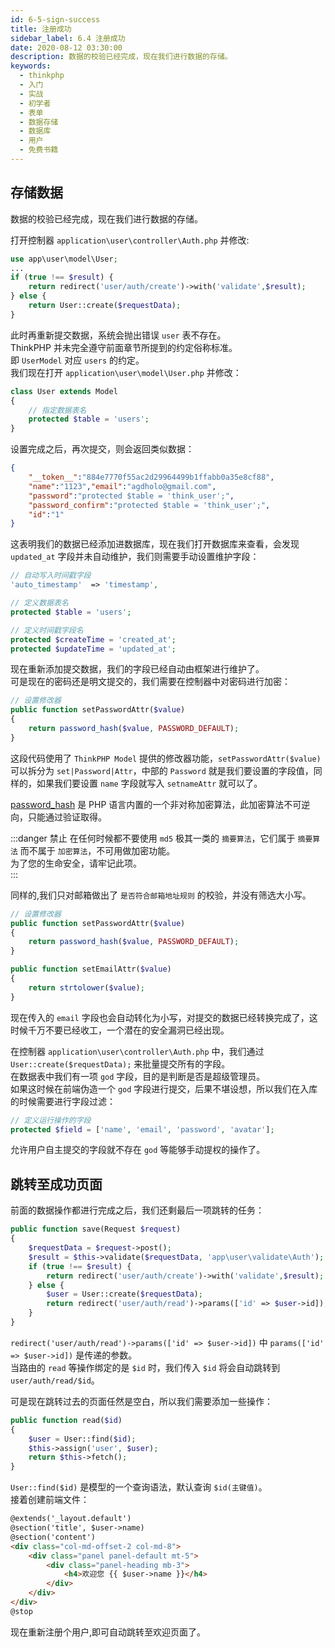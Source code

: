 ```yaml
---
id: 6-5-sign-success
title: 注册成功
sidebar_label: 6.4 注册成功
date: 2020-08-12 03:30:00
description: 数据的校验已经完成，现在我们进行数据的存储。
keywords:
  - thinkphp
  - 入门
  - 实战
  - 初学者
  - 表单
  - 数据存储
  - 数据库
  - 用户
  - 免费书籍
---
```


## 存储数据

数据的校验已经完成，现在我们进行数据的存储。  

打开控制器 `application\user\controller\Auth.php` 并修改:

~~~php title="application\user\controller\Auth.php"
use app\user\model\User;
...
if (true !== $result) {
    return redirect('user/auth/create')->with('validate',$result);
} else {
    return User::create($requestData);
}
~~~

此时再重新提交数据，系统会抛出错误 `user` 表不存在。  
ThinkPHP 并未完全遵守前面章节所提到的约定俗称标准。  
即 `UserModel` 对应 `users` 的约定。  
我们现在打开 `application\user\model\User.php` 并修改：

~~~php title="application\user\model\User.php"
class User extends Model
{
    // 指定数据表名
    protected $table = 'users';
}
~~~

设置完成之后，再次提交，则会返回类似数据：

~~~json title="json"
{
    "__token__":"884e7770f55ac2d29964499b1ffabb0a35e8cf88",
    "name":"1123","email":"agdholo@gmail.com",
    "password":"protected $table = 'think_user';",
    "password_confirm":"protected $table = 'think_user';",
    "id":"1"
}
~~~

这表明我们的数据已经添加进数据库，现在我们打开数据库来查看，会发现 `updated_at` 字段并未自动维护，我们则需要手动设置维护字段：

~~~php title="config\database.php"
// 自动写入时间戳字段
'auto_timestamp'  => 'timestamp',
~~~

~~~php title="application\user\model\User.php"
// 定义数据表名
protected $table = 'users';

// 定义时间戳字段名
protected $createTime = 'created_at';
protected $updateTime = 'updated_at';
~~~

现在重新添加提交数据，我们的字段已经自动由框架进行维护了。    
可是现在的密码还是明文提交的，我们需要在控制器中对密码进行加密：

~~~php title="application\user\model\User.php"
// 设置修改器
public function setPasswordAttr($value)
{
    return password_hash($value, PASSWORD_DEFAULT);
}
~~~

这段代码使用了 `ThinkPHP Model` 提供的修改器功能，`setPasswordAttr($value)` 可以拆分为 `set|Password|Attr`，中部的 `Password` 就是我们要设置的字段值，同样的，如果我们要设置 `name` 字段就写入 `setnameAttr` 就可以了。  

[password_hash](http://php.net/manual/zh/function.password-hash.php) 是 PHP 语言内置的一个非对称加密算法，此加密算法不可逆向，只能通过验证取得。  

:::danger 禁止
在任何时候都不要使用 `md5` 极其一类的 `摘要算法`，它们属于 `摘要算法` 而不属于 `加密算法`，不可用做加密功能。  
为了您的生命安全，请牢记此项。  
:::

同样的,我们只对邮箱做出了 `是否符合邮箱地址规则` 的校验，并没有筛选大小写。

~~~php title="application\user\model\User.php"
// 设置修改器
public function setPasswordAttr($value)
{
    return password_hash($value, PASSWORD_DEFAULT);
}

public function setEmailAttr($value)
{
    return strtolower($value);
}
~~~

现在传入的 `email` 字段也会自动转化为小写，对提交的数据已经转换完成了，这时候千万不要已经收工，一个潜在的安全漏洞已经出现。

在控制器 `application\user\controller\Auth.php` 中，我们通过 `User::create($requestData);` 来批量提交所有的字段。  
在数据表中我们有一项 `god` 字段，目的是判断是否是超级管理员。  
如果这时候在前端伪造一个 `god` 字段进行提交，后果不堪设想，所以我们在入库的时候需要进行字段过滤：

~~~php title="application\user\model\User.php"
// 定义运行操作的字段
protected $field = ['name', 'email', 'password', 'avatar'];
~~~

允许用户自主提交的字段就不存在 `god` 等能够手动提权的操作了。

## 跳转至成功页面

前面的数据操作都进行完成之后，我们还剩最后一项跳转的任务：

~~~php title="application\user\controller\Auth.php"
public function save(Request $request)
{
    $requestData = $request->post();
    $result = $this->validate($requestData, 'app\user\validate\Auth');
    if (true !== $result) {
        return redirect('user/auth/create')->with('validate',$result);
    } else {
        $user = User::create($requestData);
        return redirect('user/auth/read')->params(['id' => $user->id]);
    }
}
~~~

`redirect('user/auth/read')->params(['id' => $user->id])` 中 `params(['id' => $user->id])` 是传递的参数。  
当路由的 `read` 等操作绑定的是 `$id` 时，我们传入 `$id` 将会自动跳转到 `user/auth/read/$id`。

可是现在跳转过去的页面任然是空白，所以我们需要添加一些操作：

~~~php title="application\user\controller\Auth.php"
public function read($id)
{
    $user = User::find($id);
    $this->assign('user', $user);
    return $this->fetch();
}
~~~

`User::find($id)` 是模型的一个查询语法，默认查询 `$id(主键值)`。  
接着创建前端文件：

~~~html title="resources\views\user\auth\read.blade.php"
@extends('_layout.default')
@section('title', $user->name)
@section('content')
<div class="col-md-offset-2 col-md-8">
    <div class="panel panel-default mt-5">
        <div class="panel-heading mb-3">
            <h4>欢迎您 {{ $user->name }}</h4>
        </div>
    </div>
</div>
@stop
~~~

现在重新注册个用户,即可自动跳转至欢迎页面了。